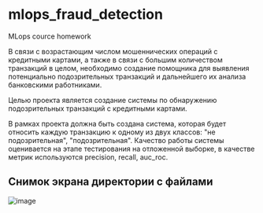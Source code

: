 # mlops_fraud_detection
MLops cource homework

В связи с возрастающим числом мошеннических операций с кредитными картами, а также в связи с большим количеством транзакций в целом, необходимо создание помощника для выявления потенциально подозрительных транзакций и дальнейшего их анализа банковскими работниками.

Целью проекта является создание системы по обнаружению подозрительных транзакций с кредитными картами.

В рамках проекта должна быть создана система, которая будет относить каждую транзакцию к одному из двух классов: "не подозрительная", "подозрительная". Качество работы системы оценивается на этапе тестирования на отложенной выборке, в качестве метрик используются precision, recall, auc_roc.

## Cнимок экрана директории с файлами

![image](https://user-images.githubusercontent.com/49621917/231566719-022ca5db-074b-410e-b914-866dc2fb6451.png)
